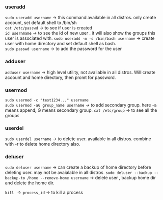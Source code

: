 ### useradd 
`sudo useradd username` -> this command available in all distros. only create account, set default shell to /bin/sh  
`cat /etc/passwd` -> to see if user is created  
`id usernmame` -> to see the id of new user  . it will also show the groups this user is associated with.
`sudo useradd -m -s /bin/bash username` -> create user with home directory and set default shell as bash.  
`sudo passwd username` -> to add the password for the user  

### adduser
`adduser username` -> high level utility, not available in all distros. Will create account and home directory, then promt for password.

### usermod
`sudo usermod -c "test1234..." username`  
`sudo usermod -aG group_name username` -> to add secondary group. here -a means append, G means secondary group.
`cat /etc/group` -> to see all the groups  

### userdel
`sudo userdel username` -> to delete user. available in all distros. combine with -r to delete home directory also.  

### deluser 
`sudo deluser username` -> can create a backup of home directory before deleting user. may not be avaialable in all distros.
`sudo deluser --backup --backup-to /home --remove-home username` -> delete user , backup home dir and delete the home dir.

`kill -9 process_id` -> to kill a process


